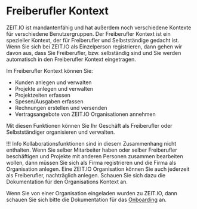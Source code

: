 # Freiberufler Kontext

ZEIT.IO ist mandantenfähig und hat außerdem noch verschiedene Kontexte für verschiedene Benutzergruppen. 
Der Freiberufler Kontext ist ein spezieller Kontext, der für Freiberufler und Selbstständige gedacht ist. 
Wenn Sie sich bei ZEIT.IO als Einzelperson registrieren, dann gehen wir davon aus, dass Sie Freiberufler, 
bzw. selbständig sind und Sie werden automatisch in den Freiberufler Kontext eingetragen.

Im Freiberufler Kontext können Sie: 

 - Kunden anlegen und verwalten
 - Projekte anlegen und verwalten
 - Projektzeiten erfassen 
 - Spesen/Ausgaben erfassen 
 - Rechnungen erstellen und versenden
 - Vertragsangebote von ZEIT.IO Organisationen annehmen 

Mit diesen Funktionen können Sie Ihr Geschäft als Freiberufler oder Selbstständiger organisieren und verwalten.

!!! Info
    Kollaborationsfunktionen sind in diesem Zusammenhang nicht enthalten. Wenn Sie selber Mitarbeiter haben 
    oder selber Freiberufler beschäftigen und Projekte mit anderen Personen zusammen bearbeiten wollen, dann 
    müssen Sie sich als Firma registrieren und die Firma als Organisation anlegen. Eine ZEIT.IO Organisation
    können Sie auch jederzeit als Freiberufler, nachträglich anlegen. Schauen Sie sich dazu die Dokumentation
    für den Organisations Kontext an. 

Wenn Sie von einer Organisation eingeladen wurden zu ZEIT.IO, dann schauen Sie sich bitte die Dokumentation
für das [Onboarding](/freiberufler/onboarding) an.









